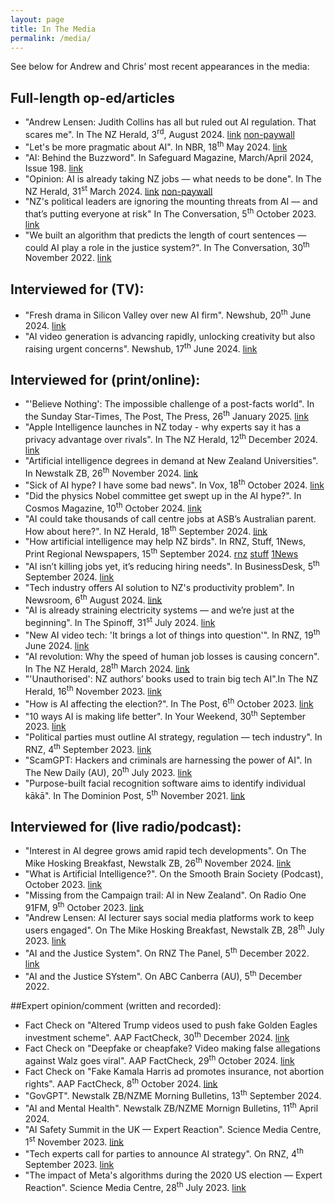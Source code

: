 ```yaml
---
layout: page
title: In The Media
permalink: /media/
---
```


See below for Andrew and Chris’ most recent appearances in the media:

## Full-length op-ed/articles

- "Andrew Lensen: Judith Collins has all but ruled out AI regulation. That scares me". In The NZ Herald, 3<sup>rd</sup>, August 2024. [link](https://www.nzherald.co.nz/business/andrew-lensen-judith-collins-has-all-but-ruled-out-ai-regulation-that-scares-me/QFQETYMLI5AXXHIP7O3QVWPX5M/) [non-paywall](https://andrewlensen.com/ai-cabinet-paper/)
- "Let's be more pragmatic about AI". In NBR, 18<sup>th</sup> May 2024. [link](https://www.nbr.co.nz/guest-analysis/lets-be-more-pragmatic-about-ai/)
- "AI: Behind the Buzzword". In Safeguard Magazine, March/April 2024, Issue 198. [link](https://safeguard.co.nz/magazine/ai-behind-the-buzzword/)
- "Opinion: AI is already taking NZ jobs — what needs to be done". In The NZ Herald, 31<sup>st</sup> March 2024. [link](https://www.nzherald.co.nz/business/ai-is-already-taking-jobs-in-nz-what-needs-to-be-done/KMWFSE6YBRH2BBDTTZTPCUBMAY/) [non-paywall](https://andrewlensen.com/ai-and-jobs/)
- "NZ's political leaders are ignoring the mounting threats from AI — and that’s putting everyone at risk" In The Conversation, 5<sup>th</sup> October 2023. [link](https://theconversation.com/nzs-political-leaders-are-ignoring-the-mounting-threats-from-ai-and-thats-putting-everyone-at-risk-214714)
- "We built an algorithm that predicts the length of court sentences — could AI play a role in the justice system?". In The Conversation, 30<sup>th</sup> November 2022. [link](https://theconversation.com/we-built-an-algorithm-that-predicts-the-length-of-court-sentences-could-ai-play-a-role-in-the-justice-system-193300)

## Interviewed for (TV):

- "Fresh drama in Silicon Valley over new AI firm". Newshub, 20<sup>th</sup> June 2024. [link](https://www.youtube.com/watch?v=CGJFXGCMnyI)
- "AI video generation is advancing rapidly, unlocking creativity but also raising urgent concerns". Newshub, 17<sup>th</sup> June 2024. [link](https://www.youtube.com/watch?v=bCktJp8gY_g)

## Interviewed for (print/online):

- "'Believe Nothing': The impossible challenge of a post-facts world". In the Sunday Star-Times, The Post, The Press, 26<sup>th</sup> January 2025. [link](https://www.thepost.co.nz/nz-news/360553528/believe-nothing-impossible-challenge-post-facts-world)
- "Apple Intelligence launches in NZ today - why experts say it has a privacy advantage over rivals". In The NZ Herald, 12<sup>th</sup> December 2024. [link](https://www.nzherald.co.nz/business/apple-intelligence-launches-in-nz-today-why-experts-say-it-has-a-privacy-advantage-over-rivals/4DKNQ42HR5CQZEZTHNU3PR553A/)
- "Artificial intelligence degrees in demand at New Zealand Universities". In Newstalk ZB, 26<sup>th</sup> November 2024. [link](https://www.newstalkzb.co.nz/news/national/artificial-intelligence-degrees-in-demand-at-new-zealand-universities/)
- "Sick of AI hype? I have some bad news". In Vox, 18<sup>th</sup> October 2024. [link](https://www.vox.com/future-perfect/378347/nobel-prize-physics-ai-hinton-hopfield)
- "Did the physics Nobel committee get swept up in the AI hype?". In Cosmos Magazine, 10<sup>th</sup> October 2024. [link](https://cosmosmagazine.com/technology/ai/nobel-prize-physics-ai/)
- "AI could take thousands of call centre jobs at ASB’s Australian parent. How about here?". In NZ Herald, 18<sup>th</sup> September 2024. [link](https://www.nzherald.co.nz/business/ai-could-take-thousands-of-call-centre-jobs-at-asbs-australian-parent-how-about-here/YYSV7YZYFBB3NLL6AHGMAK4EEA/)
- "How artificial intelligence may help NZ birds". In RNZ, Stuff, 1News, Print Regional Newspapers, 15<sup>th</sup> September 2024. [rnz](https://www.rnz.co.nz/news/national/528039/how-artificial-intelligence-may-help-nz-birds) [stuff](https://www.stuff.co.nz/nz-news/350416093/how-artificial-intelligence-may-help-nz-birds) [1News](https://www.1news.co.nz/2024/09/15/how-artificial-intelligence-may-help-nz-birds/)
- "AI isn’t killing jobs yet, it’s reducing hiring needs". In BusinessDesk, 5<sup>th</sup> September 2024. [link](https://businessdesk.co.nz/article/opinion/ai-isnt-killing-jobs-yet-its-reducing-hiring-needs)
- "Tech industry offers AI solution to NZ's productivity problem". In Newsroom, 6<sup>th</sup> August 2024. [link](https://newsroom.co.nz/2024/08/06/tech-industry-offers-an-ai-solution-to-nzs-productivity-problem/)
- "AI is already straining electricity systems — and we’re just at the beginning". In The Spinoff, 31<sup>st</sup> July 2024. [link](https://thespinoff.co.nz/internet/29-07-2024/ai-is-already-straining-electricity-systems-and-were-just-at-the-beginning)
- "New AI video tech: 'It brings a lot of things into question'". In RNZ, 19<sup>th</sup> June 2024. [link](https://www.rnz.co.nz/news/national/520061/new-ai-video-tech-it-brings-a-lot-of-things-into-question)
- "AI revolution: Why the speed of human job losses is causing concern". In The NZ Herald, 28<sup>th</sup> March 2024. [link](https://www.nzherald.co.nz/business/ai-revolution-why-the-speed-of-human-job-losses-is-causing-concern/HWFPHBD5QJAZFEZ66DG57KVCLU/)
- "'Unauthorised': NZ authors’ books used to train big tech AI".In The NZ Herald, 16<sup>th</sup> November 2023. [link](https://www.nzherald.co.nz/business/unauthorised-nz-authors-books-used-to-train-big-tech-ai/FZT5MZEMCNHLXNTPCXWAX7YP64/)
- "How is AI affecting the election?". In The Post, 6<sup>th</sup> October 2023. [link](https://www.thepost.co.nz/a/nz-news/350084629/how-ai-affecting-election)
- "10 ways AI is making life better". In Your Weekend, 30<sup>th</sup> September 2023. [link](https://www.thepress.co.nz/a/wellbeing/350082048/10-ways-ai-making-life-better)
- "Political parties must outline AI strategy, regulation — tech industry". In RNZ, 4<sup>th</sup> September 2023. [link](https://www.rnz.co.nz/news/political/497232/political-parties-must-outline-ai-strategy-regulation-tech-industry)
- "ScamGPT: Hackers and criminals are harnessing the power of AI". In The New Daily (AU), 20<sup>th</sup> July 2023. [link](https://thenewdaily.com.au/life/tech/2023/07/20/scams-criminal-ai/)
- "Purpose-built facial recognition software aims to identify individual kākā". In The Dominion Post, 5<sup>th</sup> November 2021. [link](https://www.stuff.co.nz/environment/126898710/purposebuilt-facial-recognition-software-aims-to-identify-individual-kk)

## Interviewed for (live radio/podcast):

- "Interest in AI degree grows amid rapid tech developments". On The Mike Hosking Breakfast, Newstalk ZB, 26<sup>th</sup> November 2024. [link](https://www.newstalkzb.co.nz/on-air/mike-hosking-breakfast/audio/andrew-lensen-victoria-university-senior-lecturer-on-the-growing-interest-in-ai-university-courses/)
- "What is Artificial Intelligence?". On the Smooth Brain Society (Podcast), October 2023. [link](https://open.spotify.com/episode/1oOYUNfJvsII5JzjfjEMfz)
- "Missing from the Campaign trail: AI in New Zealand". On Radio One 91FM, 9<sup>th</sup> October 2023. [link](https://open.spotify.com/episode/10nfa6KAgA3ZtSWsnbVlbj)
- "Andrew Lensen: AI lecturer says social media platforms work to keep users engaged". On The Mike Hosking Breakfast, Newstalk ZB, 28<sup>th</sup> July 2023. [link](https://www.newstalkzb.co.nz/on-air/mike-hosking-breakfast/audio/andrew-lensen-ai-lecturer-says-social-media-platforms-work-to-keep-users-engaged/)
- "AI and the Justice System". On RNZ The Panel, 5<sup>th</sup> December 2022. [link](https://www.rnz.co.nz/national/programmes/thepanel/audio/2018869935/the-panel-with-mai-chen-and-guy-williams-part-2)
- "AI and the Justice SYstem". On ABC Canberra (AU), 5<sup>th</sup> December 2022.

##Expert opinion/comment (written and recorded):

- Fact Check on "Altered Trump videos used to push fake Golden Eagles investment scheme". AAP FactCheck, 30<sup>th</sup> December 2024. [link](https://www.aap.com.au/factcheck/altered-trump-videos-used-to-push-fake-golden-eagles-investment-scheme/)
- Fact Check on "Deepfake or cheapfake? Video making false allegations against Walz goes viral". AAP FactCheck, 29<sup>th</sup> October 2024. [link](https://www.aap.com.au/factcheck/deepfake-or-cheapfake-video-making-false-allegations-against-walz-goes-viral/)
- Fact Check on "Fake Kamala Harris ad promotes insurance, not abortion rights". AAP FactCheck, 8<sup>th</sup> October 2024. [link](https://www.aap.com.au/factcheck/fake-kamala-harris-ad-promotes-insurance-not-abortion-rights/)
- "GovGPT". Newstalk ZB/NZME Morning Bulletins, 13<sup>th</sup> September 2024.
- "AI and Mental Health". Newstalk ZB/NZME Mornign Bulletins, 11<sup>th</sup> April 2024.
- "AI Safety Summit in the UK — Expert Reaction". Science Media Centre, 1<sup>st</sup> November 2023. [link](https://www.sciencemediacentre.co.nz/2023/11/01/ai-safety-summit-in-the-uk-expert-reaction/)
- "Tech experts call for parties to announce AI strategy". On RNZ, 4<sup>th</sup> September 2023. [link](https://www.rnz.co.nz/national/programmes/morningreport/audio/2018905404/tech-experts-call-for-parties-to-announce-ai-strategy)
- "The impact of Meta's algorithms during the 2020 US election — Expert Reaction". Science Media Centre, 28<sup>th</sup> July 2023. [link](https://www.sciencemediacentre.co.nz/2023/07/28/the-impact-of-metas-algorithms-during-the-2020-us-election-expert-reaction/)